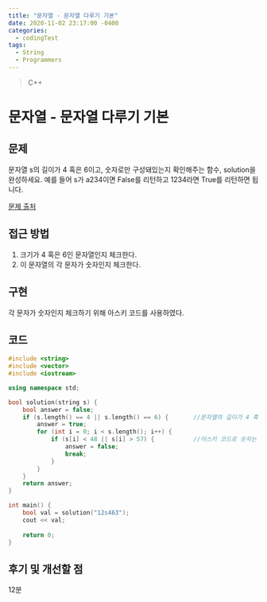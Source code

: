 ```yaml
---
title: "문자열 - 문자열 다루기 기본"
date: 2020-11-02 23:17:00 -0400
categories: 
  - codingTest
tags:
  - String
  - Programmers
---
```


> C++ 

문자열 - 문자열 다루기 기본
=============
 
## 문제
문자열 s의 길이가 4 혹은 6이고, 숫자로만 구성돼있는지 확인해주는 함수, solution을 완성하세요. 예를 들어 s가 a234이면 False를 리턴하고 1234라면 True를 리턴하면 됩니다.

[문제 출처](https://programmers.co.kr/learn/courses/30/lessons/12918?language=cpp)

## 접근 방법 
1. 크기가 4 혹은 6인 문자열인지 체크한다.
2. 이 문자열의 각 문자가 숫자인지 체크한다.

## 구현
각 문자가 숫자인지 체크하기 위해 아스키 코드를 사용하였다.

## 코드 
```c++
#include <string>
#include <vector>
#include <iostream>

using namespace std;

bool solution(string s) {
    bool answer = false;
    if (s.length() == 4 || s.length() == 6) {       //문자열의 길이가 4 혹은 6인지 확인.
        answer = true;
        for (int i = 0; i < s.length(); i++) {
            if (s[i] < 48 || s[i] > 57) {           //아스키 코드로 숫자는 48 ~ 57 이므로, 이를 벗어난 문자는 숫자가 아니므로 false 후 break;
                answer = false;
                break;
            }
        }
    }
    return answer;
}

int main() {
    bool val = solution("12s463");
	cout << val;
    
	return 0;
}

```

## 후기 및 개선할 점
12분